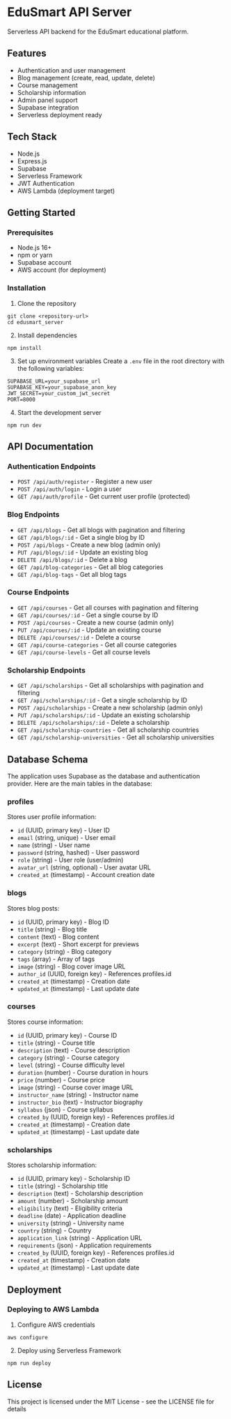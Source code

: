 # EduSmart API Server

Serverless API backend for the EduSmart educational platform.

## Features

- Authentication and user management
- Blog management (create, read, update, delete)
- Course management
- Scholarship information
- Admin panel support
- Supabase integration
- Serverless deployment ready

## Tech Stack

- Node.js
- Express.js
- Supabase
- Serverless Framework
- JWT Authentication
- AWS Lambda (deployment target)

## Getting Started

### Prerequisites

- Node.js 16+
- npm or yarn
- Supabase account
- AWS account (for deployment)

### Installation

1. Clone the repository
```
git clone <repository-url>
cd edusmart_server
```

2. Install dependencies
```
npm install
```

3. Set up environment variables
Create a `.env` file in the root directory with the following variables:
```
SUPABASE_URL=your_supabase_url
SUPABASE_KEY=your_supabase_anon_key
JWT_SECRET=your_custom_jwt_secret
PORT=8000
```

4. Start the development server
```
npm run dev
```

## API Documentation

### Authentication Endpoints

- `POST /api/auth/register` - Register a new user
- `POST /api/auth/login` - Login a user
- `GET /api/auth/profile` - Get current user profile (protected)

### Blog Endpoints

- `GET /api/blogs` - Get all blogs with pagination and filtering
- `GET /api/blogs/:id` - Get a single blog by ID
- `POST /api/blogs` - Create a new blog (admin only)
- `PUT /api/blogs/:id` - Update an existing blog
- `DELETE /api/blogs/:id` - Delete a blog
- `GET /api/blog-categories` - Get all blog categories
- `GET /api/blog-tags` - Get all blog tags

### Course Endpoints

- `GET /api/courses` - Get all courses with pagination and filtering
- `GET /api/courses/:id` - Get a single course by ID
- `POST /api/courses` - Create a new course (admin only)
- `PUT /api/courses/:id` - Update an existing course
- `DELETE /api/courses/:id` - Delete a course
- `GET /api/course-categories` - Get all course categories
- `GET /api/course-levels` - Get all course levels

### Scholarship Endpoints

- `GET /api/scholarships` - Get all scholarships with pagination and filtering
- `GET /api/scholarships/:id` - Get a single scholarship by ID
- `POST /api/scholarships` - Create a new scholarship (admin only)
- `PUT /api/scholarships/:id` - Update an existing scholarship
- `DELETE /api/scholarships/:id` - Delete a scholarship
- `GET /api/scholarship-countries` - Get all scholarship countries
- `GET /api/scholarship-universities` - Get all scholarship universities

## Database Schema

The application uses Supabase as the database and authentication provider. Here are the main tables in the database:

### profiles

Stores user profile information:

- `id` (UUID, primary key) - User ID
- `email` (string, unique) - User email
- `name` (string) - User name
- `password` (string, hashed) - User password
- `role` (string) - User role (user/admin)
- `avatar_url` (string, optional) - User avatar URL
- `created_at` (timestamp) - Account creation date

### blogs

Stores blog posts:

- `id` (UUID, primary key) - Blog ID
- `title` (string) - Blog title
- `content` (text) - Blog content
- `excerpt` (text) - Short excerpt for previews
- `category` (string) - Blog category
- `tags` (array) - Array of tags
- `image` (string) - Blog cover image URL
- `author_id` (UUID, foreign key) - References profiles.id
- `created_at` (timestamp) - Creation date
- `updated_at` (timestamp) - Last update date

### courses

Stores course information:

- `id` (UUID, primary key) - Course ID
- `title` (string) - Course title
- `description` (text) - Course description
- `category` (string) - Course category
- `level` (string) - Course difficulty level
- `duration` (number) - Course duration in hours
- `price` (number) - Course price
- `image` (string) - Course cover image URL
- `instructor_name` (string) - Instructor name
- `instructor_bio` (text) - Instructor biography
- `syllabus` (json) - Course syllabus
- `created_by` (UUID, foreign key) - References profiles.id
- `created_at` (timestamp) - Creation date
- `updated_at` (timestamp) - Last update date

### scholarships

Stores scholarship information:

- `id` (UUID, primary key) - Scholarship ID
- `title` (string) - Scholarship title
- `description` (text) - Scholarship description
- `amount` (number) - Scholarship amount
- `eligibility` (text) - Eligibility criteria
- `deadline` (date) - Application deadline
- `university` (string) - University name
- `country` (string) - Country
- `application_link` (string) - Application URL
- `requirements` (json) - Application requirements
- `created_by` (UUID, foreign key) - References profiles.id
- `created_at` (timestamp) - Creation date
- `updated_at` (timestamp) - Last update date

## Deployment

### Deploying to AWS Lambda

1. Configure AWS credentials
```
aws configure
```

2. Deploy using Serverless Framework
```
npm run deploy
```

## License

This project is licensed under the MIT License - see the LICENSE file for details 